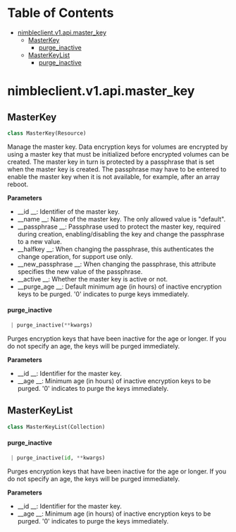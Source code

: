 # Table of Contents

* [nimbleclient.v1.api.master\_key](#nimbleclient.v1.api.master_key)
  * [MasterKey](#nimbleclient.v1.api.master_key.MasterKey)
    * [purge\_inactive](#nimbleclient.v1.api.master_key.MasterKey.purge_inactive)
  * [MasterKeyList](#nimbleclient.v1.api.master_key.MasterKeyList)
    * [purge\_inactive](#nimbleclient.v1.api.master_key.MasterKeyList.purge_inactive)

<a name="nimbleclient.v1.api.master_key"></a>
# nimbleclient.v1.api.master\_key

<a name="nimbleclient.v1.api.master_key.MasterKey"></a>
## MasterKey

```python
class MasterKey(Resource)
```

Manage the master key. Data encryption keys for volumes are encrypted by using a master key that must be initialized before encrypted volumes can be created. The master key in
turn is protected by a passphrase that is set when the master key is created. The passphrase may have to be entered to enable the master key when it is not available, for
example, after an array reboot.

__Parameters__

- __id             __: Identifier of the master key.
- __name           __: Name of the master key. The only allowed value is "default".
- __passphrase     __: Passphrase used to protect the master key, required during creation, enabling/disabling the key and change the passphrase to a new value.
- __halfkey        __: When changing the passphrase, this authenticates the change operation, for support use only.
- __new_passphrase __: When changing the passphrase, this attribute specifies the new value of the passphrase.
- __active         __: Whether the master key is active or not.
- __purge_age      __: Default minimum age (in hours) of inactive encryption keys to be purged. '0' indicates to purge keys immediately.

<a name="nimbleclient.v1.api.master_key.MasterKey.purge_inactive"></a>
#### purge\_inactive

```python
 | purge_inactive(**kwargs)
```

Purges encryption keys that have been inactive for the age or longer. If you do not specify an age, the keys will be purged immediately.

__Parameters__

- __id  __: Identifier for the master key.
- __age __: Minimum age (in hours) of inactive encryption keys to be purged. '0' indicates to purge the keys immediately.

<a name="nimbleclient.v1.api.master_key.MasterKeyList"></a>
## MasterKeyList

```python
class MasterKeyList(Collection)
```

<a name="nimbleclient.v1.api.master_key.MasterKeyList.purge_inactive"></a>
#### purge\_inactive

```python
 | purge_inactive(id, **kwargs)
```

Purges encryption keys that have been inactive for the age or longer. If you do not specify an age, the keys will be purged immediately.

__Parameters__

- __id  __: Identifier for the master key.
- __age __: Minimum age (in hours) of inactive encryption keys to be purged. '0' indicates to purge the keys immediately.

